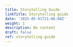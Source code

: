 ```yaml
---
title: Storytelling Guide
linkTitle: Storytelling guide
date: '2025-05-01T21:06:00Z'
weight: 1
description: No content
draft: false
ref: storytelling-guide
---
```


